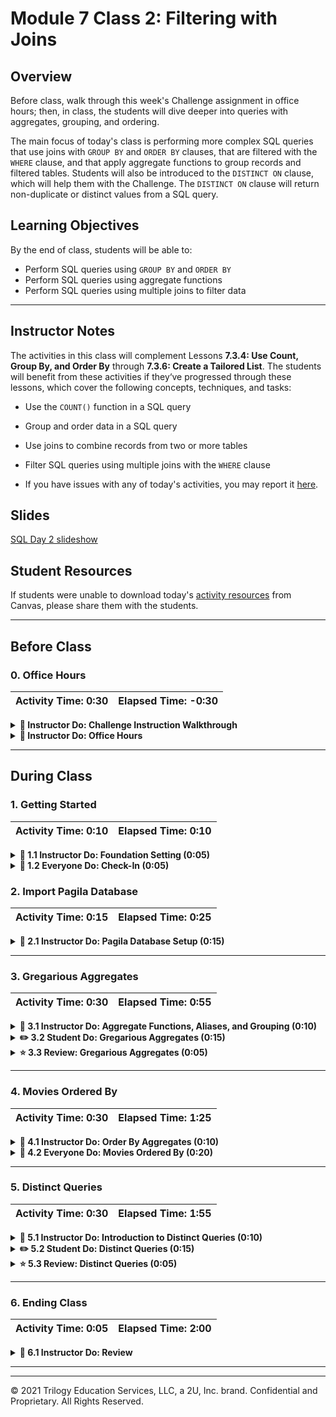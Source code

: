 # Module 7 Class 2: Filtering with Joins

## Overview

Before class, walk through this week's Challenge assignment in office hours; then, in class, the students will dive deeper into queries with aggregates, grouping, and ordering. 

The main focus of today's class is performing more complex SQL queries that use joins with `GROUP BY` and `ORDER BY` clauses, that are filtered with the `WHERE` clause, and that apply aggregate functions to group records and filtered tables. Students will also be introduced to the `DISTINCT ON` clause, which will help them with the Challenge. The `DISTINCT ON` clause will return non-duplicate or distinct values from a SQL query.  

## Learning Objectives

By the end of class, students will be able to:

* Perform SQL queries using `GROUP BY` and `ORDER BY`
* Perform SQL queries using aggregate functions 
* Perform SQL queries using multiple joins to filter data

- - -

## Instructor Notes

The activities in this class will complement Lessons **7.3.4: Use Count, Group By, and Order By** through **7.3.6: Create a Tailored List**.  The students will benefit from these activities if they‘ve progressed through these lessons, which cover the following concepts, techniques, and tasks:  

* Use the `COUNT()` function in a SQL query
* Group and order data in a SQL query
* Use joins to combine records from two or more tables
* Filter SQL queries using multiple joins with the `WHERE` clause

* If you have issues with any of today's activities, you may report it [here](http://tiny.cc/BootCampFeedback).

## Slides

[SQL Day 2 slideshow](https://docs.google.com/presentation/d/1AlwTfIojjdYlO_w6tYZRI9id9-UM1RqsEa3w61hsWPM/edit?usp=sharing)

## Student Resources

If students were unable to download today's [activity resources](https://2u-data-curriculum-team.s3.amazonaws.com/data-viz-online-lesson-plans/07-Lessons/7-2-Student_Resources.zip) from Canvas, please share them with the students.

- - - 

## Before Class

### 0. Office Hours

| Activity Time: 0:30       |  Elapsed Time:     -0:30  |
|---------------------------|---------------------------|

<details>
  <summary><strong>📣 Instructor Do: Challenge Instruction Walkthrough</strong></summary>

Let the students know that the first few minutes of Office Hours will include a walkthrough of the Challenge requirements and rubric, as well as helpful tips they need in order to be successful.

Open the Challenge in Canvas and go through the high-level instructions and requirements with your class. Be sure to check for understanding.

Open the Rubric in Canvas and go through the Mastery column with your class and show how it maps back to the requirements for each deliverable. Be sure to check for understanding.

Review the following tips to ensure clarity on the Challenge:

The first part of the assignment, **Deliverable 1: The number of retiring employees by title**, requires them to create three tables and may be a bit challenging.

* For the first table:
  * They'll need to retrieve the `emp_no`, `first_name`, and `last_name` columns from the employees table, and the `title`, `from_date`, and `to_date` columns from the titles table.

  * Then, they'll need to join the two tables on the primary key.

  * Filter the data for those employees born between January 1, 1952, and December 31, 1955, and export the table as a CSV file.

* Since there are duplicate entries for some employees, they'll need to create a second table that has only the most recent title for each employee.

  * For this table, we have provided the learners with [starter code](../../../01-Assignments/07-Employee_Database/Resources/Employee_Challenge_starter_code.sql) to help them get started.

  * First, they'll need to retrieve the `emp_no`, `first_name`, `last_name`, and `title` columns from the first table.

  * Then, they'll need to get the first occurrence of the employee number for each set of rows defined by the `ON ()` clause by using the `DISTINCT ON` statement. We have provided a hint that links to documentation on how to use the `DISTINCT ON` statement.

  * After sorting the data in ascending order by the employee number and descending order by the last date (i.e., `to_date`) of the most recent title, the table should be exported as a CSV file.

* For the last table, they'll need to retrieve the number of titles from the second table, group the data by titles, sort by the number of titles in descending order, and export the table as a CSV file.

The second part of the challenge, **Deliverable 2: The eligible employees for the mentorship program** requires learners to use two `INNER JOIN` statements and the `DISTINCT ON` statement.

* First, they'll need to retrieve the `emp_no`, `first_name`, `last_name`, and `birth_date` columns from the employees table, the `from_date` and `to_date` columns from the department employee table, and the `title` column from the titles table.

* They'll need to use the `DISTINCT ON` statement to get the first occurrence of the employee number for each set of rows defined by the `ON ()` clause.

* Next, they'll need to use two `INNER JOIN` statements. The first will join the employees and the department employee tables on the primary key, and the second will join the employees and the titles tables on the primary key.

* After joining the tables, they'll need to filter the data on the `to_date` column to get current employees, and then filter again for employees whose birth dates are between January 1, 1965 and December 31, 1965.

* Finally, they'll need to order the table by the employee number and export the table as a CSV file.

For **Deliverable 3: A written report for the employee database analysis**, the students will be writing a report in the repository README.md file based on their analysis, just like they did in the previous modules.

In the **Results** section, the students need to provide a bulleted list with four major points from the retirement titles and the mentorship eligibility tables. They are encouraged to use images of their tables to support their results.

In the **Summary** section, the students need to provide a high-level summary that addresses the questions below, and then provide two additional queries or tables that can be created that will provide more insight for the upcoming "silver tsunami".

  * How many roles will need to be filled as the "silver tsunami" begins to make an impact?
  * Are there enough retirement-ready employees who are qualified to mentor the next generation of Pewlett Hackard employees in their department?

Encourage your class to begin the Challenge as soon as possible, if they haven’t already, and to use the Learning Assistants channel and the remainder of Office Hours with their instructional team for help as they progress through their work. If they feel like they need context to understand documentation or instructions throughout the week, this is where they can get it.

Open the floor to discussion and ensure to answer any questions they may have about the Challenge requirements before moving onto other areas of interest.

</details>

<details>
  <summary><strong>📣  Instructor Do: Office Hours</strong></summary>

For the remaining time, remind the students that this is their time to ask questions and get assistance from their instructional staff as they’re learning new concepts and working on the Challenge assignment.

Expect that students may ask for assistance. For example: 

* Challenge assignment 
* Further review on a particular subject
* Debugging assistance
* Help with computer issues
* Guidance with a particular tool

</details>


- - - 

## During Class 

### 1. Getting Started

| Activity Time:       0:10 |  Elapsed Time:      0:10  |
|---------------------------|---------------------------|

<details>
  <summary><strong>📣 1.1 Instructor Do: Foundation Setting (0:05)</strong></summary>

* Welcome students to class.

* Direct students to post individual questions in the Zoom chat to be addressed by you and your TAs at the end of class.

* Open the slideshow and use slides 1-7 to walk through the foundation setting with your class.

* **This Week - SQL:** Talk through the key skills that students will learn this week, and let them know that they are continuing to build on their data analyst skills. 

* **Today's Objectives:** Now, outline the concepts covered in today's lesson. Remind students that they can find the relevant activity files in the “Getting Ready for Class” page in their course content. 

</details>

<details>
  <summary><strong>🎉 1.2 Everyone Do: Check-In (0:05)</strong></summary>

* Ask the class the following questions and call on students for the answers:

    * **Q:** How are you feeling about your progress so far?

    * **A:** We are adding to our SQL skill set. It's important to look back and see what we accomplished, and acknowledge that it's a lot! It’s also okay to feel overwhelmed as long as you don’t give up. The more you practice, the more comfortable you'll be coding.
    
    * **Q:** How comfortable do you feel with this topic? 

    * **A:** Let's do "fist to five" together. If you are not feeling confident, hold up a fist (0). If you feel very confident, hold up an open hand (5).

</details>





### 2. Import Pagila Database

| Activity Time:       0:15 |  Elapsed Time:      0:25  |
|---------------------------|---------------------------|

<details>
  <summary><strong>📣 2.1 Instructor Do: Pagila Database Setup (0:15)</strong></summary>

* Explain to the class that today's activities will require a few tables to be imported into a database. The data is taken from the [MySQL Sakila Database](https://dev.mysql.com/doc/sakila/en/). There is the [Pagila database](https://github.com/devrimgunduz/pagila) that is similar to Sakila but is compatible with PostgreSQL. There are two options for importing the tables, the schema or CSV options. Use the schema option first, and if any students run into issues, have them use the CSV option.

* Make sure the students have downloaded and can open the [Resources](Activities/01-Evr_Import_Data/Resources) folder from the AWS link, which includes the following:
  * The [Database CSVs](Activities/01-Evr_Import_Data/Resources/CSVs)
  * The [schema.sql](Activities/01-Evr_Import_Data/Resources/schema.sql) code to create the tables using the CSV option
  * The [pagila-schema.sql](Activities/01-Evr_Import_Data/Resources/pagila-schema.sql) code to create the tables using the schema option 
  * The [pagila-insert-data.sql](Activities/01-Evr_Import_Data/Resources/pagila-insert-data.sql) to add the data to the tables using the schema option.

#### Using the schema option to create the database
 
* Walk through the following steps with the students:

  * From pgAdmin, create a database named `rental_db`.

  * Open the Query Tool for the newly created `rental_db`.

  * Have the students copy the text from [pagila-schema.sql](Activities/01-Evr_Import_Data/Resources/pagila-schema.sql) into the Query Editor and run the code to create the needed tables, as the following screenshot demonstrates:

  ![Run pagila-schema.sql in pgAdmin Query Tool](Images/01-CreateSchema.png)

  * Next, have the students clear the Query Editor and then copy the text from [pagila-insert-data.sql](Activities/01-Evr_Import_Data/Resources/pagila-insert-data.sql) into the Query Editor, and run the code. **Note:** This may take a few minutes due to the amount of data. As long as no errors pop up, the data will be uploaded.

  ![Run pagila-insert-data.sql in pgAdmin Query Tool](Images/01-InsertData.png)

* While the database is being created and the data is uploading, the TAs should check-in on students and assist them with any issues. 

* If any students have trouble or encounter any problems creating the database using the schema option, have them use the CSV option.

#### Using the CSV option option to create the database

* Walk through the following steps with the students:

  * From pgAdmin, create a database named `rental_db`.

  * Open the Query Tool for the newly created `rental_db`.

  * Have the students copy the [schema.sql](Activities/01-Evr_Import_Data/Resources/schema.sql) and run the code to create the needed tables.

  * Next, have the students right-click the **actor** table on the right-hand side, and then select **Import/Export**.

  * Import `actor.csv`.

  * Have the students repeat this process for the remaining tables.

#### Confirm that the tables are populated

* Run `SELECT * FROM <table> LIMIT 100;` to confirm that the import was successful.
Optional: Right-click the **actor** table and view the first 100 rows to check that the data was imported correctly.

</details>



- - -

### 3. Gregarious Aggregates

| Activity Time:       0:30 |  Elapsed Time:      0:55  |
|---------------------------|---------------------------|

<details>
  <summary><strong>📣 3.1 Instructor Do: Aggregate Functions, Aliases, and Grouping (0:10)</strong></summary>

 * You can use slides 9-14 to introduce the aggregate functions with aliases and grouping.

* First, you will demonstrate to the students how to use aggregate functions in SQL. As in Pandas, aggregate functions allow for calculations on a set of values and return a singular value. 

* Some of most commonly used aggregates are `AVG`, `COUNT`, `MIN`, `MAX`, and `SUM`. 

* Aggregates are often combined with `GROUP BY`, `HAVING`, and `SELECT`. 

* Use the code from the [02-Ins_Aggregates/Solved/query.sql](Activities/02-Ins_Aggregates/Solved/query.sql) file for this demonstration. 

* First, demonstrate how to use the `COUNT()` function. 
  
  * Select the `rental_db` database in pgAdmin and open a Query window.

  * Run `SELECT * FROM film;` and count the number of rows.

  * Run `SELECT COUNT(film_id) FROM film;` and explain the following:

    * Using `COUNT()` is an easier way to count the rows.

    * The `COUNT()` function is an aggregate.

      ![Count](Images/01-Count.png)

* Now that the number of `film_id` entries has been counted, it's easy to see a total of 1,000 films.

* Point out that the name of the field returned is `count bigint`, which doesn't describe the column accurately, but Postgres has a way to change the column names and make them more descriptive:

  * Run the following:

    ```sql
    SELECT COUNT(film_id) AS "Total films"
    FROM film;
    ```

* Explain the following:

  * `AS 'Total films'` is a technique called *aliasing*.

  * Aliasing creates an `alias`, or a new name for the column.

  * Using an alias does not change the table or the database in any way. Aliasing is only a measure taken for convenience, used to view a column or to create shortcuts for columns or other data.

    ![Total](Images/01-Total.png)

* The `COUNT()` function is great to see the number of movies, but it isn't informative enough when searching for the number of specific ratings, like G or PG-13. This is where `GROUP BY` comes into play.

* Run the following code:

  ```sql
  SELECT rating, COUNT(film_id) AS "Total films"
  FROM film
  GROUP BY rating;
  ```

* Explain the following:

  * The `GROUP BY` method will first group by the column indicated.

  * Aggregates are used to get the values for any columns not included in the `GROUP BY` clause.

  * Here, the `COUNT()` function will count the `film_id` for each `rating`.

    ![Ratings](Images/01-Ratings.png)

* Explain that we can aggregate data in other ways besides counting. For example, *sum*, *average*, *min*, and *max* are all valid aggregate functions to apply to the data.

* **Q:** Ask the class how to query the average rental period for *all* movies. 

* **A:** You can run the following query to demonstrate:

  ```sql
  SELECT AVG(rental_duration)
  FROM film;
  ```

* To demonstrate how to add an alias to the `AVG()` function, run the following:

  ```sql
  SELECT AVG(rental_duration) AS "Average rental period"
  FROM film;
  ```

* To put it all together, run the following query, showing how to `GROUP BY` rental duration, get the average `rental_rate`, and give it an alias.

  ```sql
  SELECT  rental_duration, AVG(rental_rate) AS "Average rental rate"
  FROM film
  GROUP BY rental_duration;
  ```

    ![Aggregate](Images/01-Aggregate.png)

  * **Q:** Ask for a student volunteer to explain the query.

  * **A:** Movies that can be rented for three days cost an average of $2.82 to rent, movies that can be rented for four days cost an average of $2.97 to rent, and so on.

* SQL can also return the rows that contain the minimum values and maximum values in a column using `MIN()` and `MAX()`, respectively.

```sql
  -- Find the rows with the minimum rental rate
  SELECT  rental_duration, MIN(rental_rate) AS "Min rental rate"
  FROM film
  GROUP BY rental_duration;

  -- Find the rows with the maximum rental rate
  SELECT  rental_duration, MAX(rental_rate) AS "Max rental rate"
  FROM film
  GROUP BY rental_duration;
```

* Mention that these aggregate functions calculate and retrieve data, but they do not *alter* the data. That is, they do not modify the database.

* Explain that there are many other aggregate functions students can research. Send out [Postgres functions](https://www.tutorialspoint.com/postgresql/postgresql_useful_functions.htm) to the class for future reference.

* Send out the [02-Ins_Aggregates/Solved/query.sql](Activities/02-Ins_Aggregates/Solved/query.sql) file for students to refer to later.

* Ask the class the following questions and call on students for the answers:

    * **Q:** Where have we used this before?

    * **A:** The `COUNT` function was covered in Lesson 7.2.4. The other aggregate functions haven't been covered in this module, but you may see them later. 

    * **Q:** How does this activity equip us for the Challenge?

    * **A:** We will have to use the `COUNT` function in the Challenge.

    * **Q:** What can we do if we don't completely understand this?

    * **A:** We can refer to the lesson plan and reach out to the instructional team for help.

* Answer any questions before moving on to the student activity.
</details>

<details>
  <summary><strong>✏️ 3.2 Student Do: Gregarious Aggregates (0:15)</strong></summary>

* You can use slides 15-17 to introduce this activity.

* In this exercise, the students will practice writing queries that use aggregate functions, grouping, and aliases.

* Make sure the students can download and open the [instructions](Activities/03-Stu_GregariousAggregates/README.md) and the [aggregate_queries_starter.sql](Activities/03-Stu_GregariousAggregates/Unsolved/aggregate_queries_starter.sql) file from the AWS link. 

* Go over the instructions in the README and then divide students into breakout groups of 3-5. They should work on the solution by themselves but can reach out to others in their group for tips.

* Let students know that they may be asked to share and walk through their work at the end of the activity.


</details>

<details>
  <summary><strong>⭐ 3.3 Review: Gregarious Aggregates (0:05)</strong></summary>

* Once time is complete, ask for volunteers to share their solution. Remind them that it is perfectly alright if they didn't complete the activity. 

* To encourage participation, you can ask the students to help you write the queries to extract the data from the table.  

* If there are no volunteers, open pgAdmin, paste the code from `aggregate_queries.sql` into the editor, and explain the following:

  * Postgres uses double quotes for table and column names, and single quotes for string constants.

  * `GROUP BY` is similar to the `groupby` operation in Pandas.

  * `SELECT` without aggregates can only choose the columns in the `GROUP BY` clause.

* Send out the [aggregate_queries.sql](Activities/03-Stu_GregariousAggregates/Solved/aggregate_queries.sql) file for students to refer to later.

* Answer any questions before proceeding to the next activity.

</details>



- - -

### 4. Movies Ordered By

| Activity Time:       0:30 |  Elapsed Time:      1:25  |
|---------------------------|---------------------------|

<details>
  <summary><strong>📣 4.1 Instructor Do: Order By Aggregates (0:10)</strong></summary>

 * You can use slides 18-23 to introduce this activity.

* In this demonstration, you will show students how to order the results when using aggregate functions.  

* Explain that aggregate functions return the results in a random order. This can be tough when trying to find the top or bottom numerical results.

* Use the code from the [04-Ins_Order_By/Solved/query.sql](Activities/04-Ins_Order_By/Solved/query.sql) file for this demonstration. 

* Open pgAdmin and explain the following:

  * Postgres has a clause or statement called `ORDER BY` that will resolve the random order of the results when using aggregate functions. When `ORDER BY` is added at the end of a query, the results will be sorted in ascending order by default. 

    ```sql
    SELECT rental_rate, AVG(length) AS "avg length"
    FROM film
    GROUP BY rental_rate
    ORDER BY "avg length";
    ```

  * Postgres will add a lot of digits after the decimal. 

    ![averages have lots of digits after the decimal](Images/02-Avg_decimal_digits.png)
  
  * To reduce the numbers of digits after the decimal, we can use the `ROUND()` function. This takes the parameters, `ROUND(<value>, <number of decimal places>)`, which round the value down to the specified number of decimal places.

    ```sql
    SELECT rental_rate, ROUND(AVG(length),2) AS "avg length"
    FROM film
    GROUP BY rental_rate
    ORDER BY "avg length";
    ```

  * To organize the results in descending order, we can add the `DESC` command after the `ORDER BY` statement.  

    ```sql
    SELECT rental_rate, ROUND(AVG(length),2) AS "avg length"
    FROM film
    GROUP BY rental_rate
    ORDER BY "avg length" DESC;
    ```

  * By using the `LIMIT` clause, we can specify the number of records to be displayed. 

    ```sql
    SELECT rental_rate, ROUND(AVG(length),2) AS "avg length"
    FROM film
    GROUP BY rental_rate
    ORDER BY "avg length" DESC
    LIMIT 5;
    ```

* Send out the [04-Ins_Order_By/Solved/query.sql](Activities/04-Ins_Order_By/Solved/query.sql) file for students to refer to later.

* Ask the class the following questions and call on students for the answers:

    * **Q:** Where have we used this before?

    * **A:** The `ORDER BY` statement was covered in Lesson 7.3.4.

    * **Q:** How does this activity equip us for the Challenge?

    * **A:** We will have to use the `ORDER BY` statement and `DESC` command in the Challenge.

    * **Q:** What can we do if we don't completely understand this?

    * **A:** We can refer to the lesson plan and reach out to the instructional team for help.

* Answer any questions before moving on to the student activity.

</details>

<details>
  <summary><strong>🎉  4.2 Everyone Do: Movies Ordered By (0:20)</strong></summary>

* You can use slides 24-25 to introduce this activity.

* In this activity, students will use `ORDER BY` in combination with other SQL methods to query and order the tables.

* Make sure the students can download and open the [instructions](Activities/05-Evr_Order_By/README.md) and the [pagila_orderby_starter.sql](Activities/05-Evr_Order_By/Unsolved/pagila_orderby_starter.sql) file from the AWS link. 

* Open the [instructions](Activities/05-Evr_Order_By/README.md) and open pgAdmin.

* Have the students begin working on the first query for a few minutes. 

* Once time is up, ask for volunteers to help you write the query to get the number of actors’ first names in descending order.

* If there are no volunteers, begin writing the query, asking for assistance along the way, and make sure to discuss the following point:

  * The `actor` table is grouped by `first_name`, with an aggregate taking the count, and then given an alias of `actor count`. The query is then ordered in descending order by the count.

* Next, give the students a few minutes to attempt to write a query to select the average duration of movies by rating. 

* When time is up, ask for volunteers to share their query. If there are no volunteers, begin writing the query, asking for assistance along the way, and make sure to discuss the following point:

  * The `ROUND` function is used to limit the results to two decimal places.

* Let the students continue to work on writing a query to select the top-ten movie replacement costs and group by the length of the movie in minutes. 

* Ask for volunteers to share their query. If there are no volunteers, begin writing the query, asking for assistance along the way, and make sure to cover the following point:

  * `LIMIT 10` is added to the end of the query to return the top 10 results.

* Finally, let the students work on the bonus for a few minutes. If students are struggling, point out the following: 

  * We can use the following query to get all the cities based on `country_id`. 

    ```sql
    SELECT *
    FROM city
    WHERE country_id = 44;
    ```

* When time is up, ask for volunteers to help you write the query to get the number of cities in each country in descending order.

* If there are no volunteers, begin writing the query, asking for assistance along the way, and make sure to cover the following points:

  * First, we count the number of times a country appears in the `city` table. 
  * Next, we `JOIN` the `country` and `city` tables on the `country_id`.  
  * Then, we `GROUP BY` the `country` from the `country` table.
  * Finally, the results are sorted by the count of countries in descending order.

* Ask the class the following questions and call on students for the answers:
    
    * **Q:** What can we do if we don't completely understand this?

    * **A:** You can reach out to the instructional staff for assistance.

* Send out the [pagila_orderby_query.sql](Activities/05-Evr_Order_By/Solved/pagila_orderby_query.sql) file for students to refer to later.

* Answer any questions before proceeding to the next activity.


</details>



- - -


### 5. Distinct Queries 

| Activity Time:       0:30 |  Elapsed Time:      1:55  |
|---------------------------|---------------------------|

<details>
  <summary><strong>📣 5.1 Instructor Do: Introduction to Distinct Queries (0:10)</strong></summary>
  
* **Important:** Let the students know that the SQL statements covered in this demonstration and student activity will help them with the Employee Database Challenge.

 * You can use slides 26-28 to introduce this activity.

* Explain that, in a supply chain database, you will often have more than one order for each customer, and you may be asked to retrieve the details of the latest order for each customer. 

* Use the code from the [06-Ins_Distinct_Queries/Solved/distinct_query.sql](Activities/06-Ins_Distinct_Queries/Solved/distinct_query.sql) file for this demonstration. 

* For example, we can retrieve all the movies a customer rented and when they rented them, and then order them so we get the latest rental date. However, we retrieved 16,044 rows and many orders for each customer.

  ```sql
  SELECT customer_id, inventory_id, rental_date
  FROM rental
  ORDER BY customer_id, rental_id DESC;
  ```

  ![customer rentals](Images/03-customer_rentals.png)

* Using the `DISTINCT` statement, which returns the different values in the `ORDER BY` statement, we still retrieve 16,044 rows.

  ```sql
  SELECT DISTINCT customer_id, inventory_id, rental_date
  FROM rental
  ORDER BY rental_date;
  ```

  ![distinct customer rentals](Images/03-distinct_customer_rentals.png)

  * We can check to see if there are unique customers by adding a `WHERE` clause for a specific `customer_id`. 

* Run the following query to show the students that using the `DISTINCT` statement above doesn't help us get the lastest rental for each customer, even though it may look like it does. 

  ```sql
  SELECT DISTINCT customer_id, inventory_id, rental_date
  FROM rental
  WHERE customer_id = 130
  ORDER BY rental_date;
  ```

* However, Postgres has a statement called `DISTINCT ON ()` that allows us to retrieve distinct values in an `ORDER BY` statement. 

* When we run the following query, we can retrieve the latest rental for each customer by passing `customer_id` in the parentheses of the `DISTINCT ON ()` statement. 

  ```sql
  SELECT DISTINCT ON (customer_id) customer_id, rental_date
  FROM rental
  ORDER BY customer_id, rental_date DESC;
  ```

  ![distinct on customer rentals](Images/03-distinct_on_customer_rentals.png)

  * The results of the query returns 599 rows, which is the number of customers in the customer table.  We can confirm that there are 599 customers by running the following query:

  ```sql
  SELECT COUNT(*) 
  FROM customer;
  ```

* Let the students know that `DISTINCT ON ()` is specific to PostgreSQL and is not compatible with other databases, like MySQL.  

* Send out the [06-Ins_Distinct_Queries/Solved/distinct_query.sql](Activities/06-Ins_Distinct_Queries/Solved/distinct_query.sql) file for students to refer to later.

* Ask the class the following questions and call on students for the answers:

    * **Q:** Where have we used this before?

    * **A:** `DISTINCT` and `DISTINCT ON ()` were not covered in the module. 

    * **Q:** How does this activity equip us for the Challenge?

    * **A:** We will need to use the `DISTINCT ON ()` statement in the Challenge.

    * **Q:** What can we do if we don't completely understand this?

    * **A:** We can refer to the lesson plan and reach out to the instructional team for help.

* Answer any questions before moving on to the student activity.

</details>

<details>
  <summary><strong>✏️ 5.2 Student Do: Distinct Queries (0:15)</strong></summary>

 * You can use slides 30-32 to introduce this activity.

* In this exercise, the students will practice writing queries using `DISTINCT ON ()` with joins and filtering with the `WHERE` clause.

* Make sure the students can download and open the [instructions](Activities/07-Stu_Distinct_Queries/README.md) and the [distinct_on_queries_starter.sql](Activities/07-Stu_Distinct_Queries/Unsolved/distinct_on_queries_starter.sql) file from the AWS link. 

* Go over the instructions in the README and then divide students into breakout groups of 3-5. They should work on the solution by themselves but can reach out to others in their group for tips.

* Let students know that they may be asked to share and walk through their work at the end of the activity.


</details>

<details>
  <summary><strong>⭐ 5.3 Review: Distinct Queries (0:05)</strong></summary>

* Once time is complete, ask for volunteers to share their solution. Remind them that it is perfectly alright if they didn't complete the activity. 

* To encourage participation, you can ask the students to help you write the queries to extract the data from the table.  

* If there are no volunteers, open pgAdmin, paste the code from [distinct_on_queries.sql](Activities/07-Stu_Distinct_Queries/Solved/distinct_on_queries.sql) into the editor, and explain the following:

  * For the first query, we select the unique `customer_id` from the `rental` table in the `DISTINCT ON ()` statement, and the first and last name and email from the `customer` table, and the `rental_date` from the rental table.

  * We join the `rental` and `customer` tables on the `customer_id`. 

  * Finally, we `ORDER BY` the `customer_id` and `rental_date` and sort in descending order. 

  * For the second query, we select the unique film `title` from the `film` table in the `DISTINCT ON ()` statement and select the film `title` and `rental_date`. 

  * We join the `inventory` and `rental` table on the `inventory_id`, and then join the `film` and `inventory` table on the `film_id`. 

  * Finally, we `ORDER BY` the `title` and `rental_date` and sort in descending order.

  * For the bonus, we select the `film_id` and `title` from the `film` table, then use the `WHERE` clause to find the `film_id` that is **NOT IN** the selection of the `film_id` in the `inventory` table query. 

* Send out the [distinct_on_queries.sql](Activities/07-Stu_Distinct_Queries/Solved/distinct_on_queries.sql) file for students to refer to later.

* Answer any questions before ending class.

</details>



- - -

### 6. Ending Class 

| Activity Time:       0:05 |  Elapsed Time:      2:00  |
|---------------------------|---------------------------|

<details>
  <summary><strong>📣  6.1 Instructor Do: Review </strong></summary>

* Before ending class, review the skills that were covered today and mention where in the module these skills are used. 
  * Creating a database was covered in **Lesson 7.2.1**.
  * Creating tables in a database was covered in **Lesson 7.2.2**.
  * Importing data into tables was covered in **Lesson 7.2.3**.
  * The `COUNT` function was covered in **Lesson 7.2.4**.
  * The `DISTINCT ON ()` statement was covered in the **07-Stu_Distinct_Queries** activity and will be needed to complete the Challenge.

* Answer any questions the students may have.

</details>



- - - 

---
© 2021 Trilogy Education Services, LLC, a 2U, Inc. brand.  Confidential and Proprietary.  All Rights Reserved.
